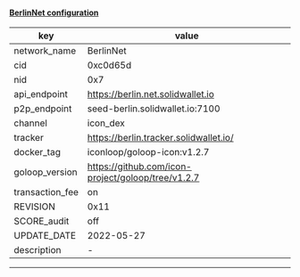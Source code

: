 #### [BerlinNet configuration](https://networkinfo.solidwallet.io/node_info/BerlinNet/default_configure.yml)
|key|value|
|---|---|
|network_name|BerlinNet|
|cid|0xc0d65d|
|nid|0x7|
|api_endpoint|https://berlin.net.solidwallet.io|
|p2p_endpoint|seed-berlin.solidwallet.io:7100|
|channel|icon_dex|
|tracker|https://berlin.tracker.solidwallet.io/|
|docker_tag|iconloop/goloop-icon:v1.2.7|
|goloop_version|https://github.com/icon-project/goloop/tree/v1.2.7|
|transaction_fee|on|
|REVISION|0x11|
|SCORE_audit|off|
|UPDATE_DATE|2022-05-27|
|description|-|
---
